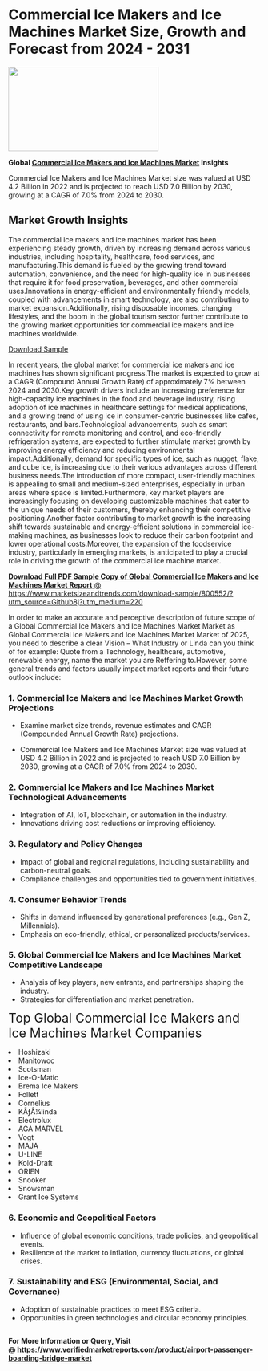 <H1>Commercial Ice Makers and Ice Machines Market Size, Growth and Forecast from 2024 - 2031</H1><img class="aligncenter size-medium wp-image-584254" src="https://thirdeyenews.in/wp-content/uploads/2024/09/Global-Market-Research-300x168.jpeg" alt="" width="300" height="168" /><p><strong>Global&nbsp;<a href="https://www.marketsizeandtrends.com/download-sample/800552/?utm_source=Github8j?utm_medium=220">Commercial Ice Makers and Ice Machines Market</a> Insights</strong></p><p>Commercial Ice Makers and Ice Machines Market size was valued at USD 4.2 Billion in 2022 and is projected to reach USD 7.0 Billion by 2030, growing at a CAGR of 7.0% from 2024 to 2030.</p><p><h2>Market Growth Insights</h2> <p>The commercial ice makers and ice machines market has been experiencing steady growth, driven by increasing demand across various industries, including hospitality, healthcare, food services, and manufacturing.This demand is fueled by the growing trend toward automation, convenience, and the need for high-quality ice in businesses that require it for food preservation, beverages, and other commercial uses.Innovations in energy-efficient and environmentally friendly models, coupled with advancements in smart technology, are also contributing to market expansion.Additionally, rising disposable incomes, changing lifestyles, and the boom in the global tourism sector further contribute to the growing market opportunities for commercial ice makers and ice machines worldwide.</p> <p><a href="#">Download Sample</a></p> <p>In recent years, the global market for commercial ice makers and ice machines has shown significant progress.The market is expected to grow at a CAGR (Compound Annual Growth Rate) of approximately 7% between 2024 and 2030.Key growth drivers include an increasing preference for high-capacity ice machines in the food and beverage industry, rising adoption of ice machines in healthcare settings for medical applications, and a growing trend of using ice in consumer-centric businesses like cafes, restaurants, and bars.Technological advancements, such as smart connectivity for remote monitoring and control, and eco-friendly refrigeration systems, are expected to further stimulate market growth by improving energy efficiency and reducing environmental impact.Additionally, demand for specific types of ice, such as nugget, flake, and cube ice, is increasing due to their various advantages across different business needs.The introduction of more compact, user-friendly machines is appealing to small and medium-sized enterprises, especially in urban areas where space is limited.Furthermore, key market players are increasingly focusing on developing customizable machines that cater to the unique needs of their customers, thereby enhancing their competitive positioning.Another factor contributing to market growth is the increasing shift towards sustainable and energy-efficient solutions in commercial ice-making machines, as businesses look to reduce their carbon footprint and lower operational costs.Moreover, the expansion of the foodservice industry, particularly in emerging markets, is anticipated to play a crucial role in driving the growth of the commercial ice machine market.<p><a href="#"></p><p><span class=""><strong>Download Full PDF Sample Copy of Global Commercial Ice Makers and Ice Machines Market Report</strong> @ <a href="https://www.marketsizeandtrends.com/download-sample/800552/?utm_source=Github8j?utm_medium=220" target="_blank">https://www.marketsizeandtrends.com/download-sample/800552/?utm_source=Github8j?utm_medium=220</a></span></p><p>In order to make an accurate and perceptive description of future scope of a Global&nbsp;Commercial Ice Makers and Ice Machines Market Market as Global&nbsp;Commercial Ice Makers and Ice Machines Market Market of 2025, you need to describe a clear Vision &ndash; What Industry or Linda can you think of for example: Quote from a Technology, healthcare, automotive, renewable energy, name the market you are Reffering to.However, some general trends and factors usually impact market reports and their future outlook include:</p><h3>1.&nbsp;<strong>Commercial Ice Makers and Ice Machines Market Growth Projections</strong></h3><ul><li>Examine market size trends, revenue estimates and CAGR (Compounded Annual Growth Rate) projections.</li><li><p>Commercial Ice Makers and Ice Machines Market size was valued at USD 4.2 Billion in 2022 and is projected to reach USD 7.0 Billion by 2030, growing at a CAGR of 7.0% from 2024 to 2030.</p></li></ul><h3>2.&nbsp;<strong>Commercial Ice Makers and Ice Machines Market Technological Advancements</strong></h3><ul><li>Integration of AI, IoT, blockchain, or automation in the industry.</li><li>Innovations driving cost reductions or improving efficiency.</li></ul><h3>3.&nbsp;<strong>Regulatory and Policy Changes</strong></h3><ul><li>Impact of global and regional regulations, including sustainability and carbon-neutral goals.</li><li>Compliance challenges and opportunities tied to government initiatives.</li></ul><h3>4.&nbsp;<strong>Consumer Behavior Trends</strong></h3><ul><li>Shifts in demand influenced by generational preferences (e.g., Gen Z, Millennials).</li><li>Emphasis on eco-friendly, ethical, or personalized products/services.</li></ul><h3>5.&nbsp;<strong>Global Commercial Ice Makers and Ice Machines Market Competitive Landscape</strong></h3><ul><li>Analysis of key players, new entrants, and partnerships shaping the industry.</li><li>Strategies for differentiation and market penetration.</li></ul><p data-pm-slice="1 1 []"><span style="color: inherit; font-family: inherit; font-size: 25px;">Top Global Commercial Ice Makers and Ice Machines Market Companies</span></p><div class="" data-test-id=""><p><li>Hoshizaki</li><li> Manitowoc</li><li> Scotsman</li><li> Ice-O-Matic</li><li> Brema Ice Makers</li><li> Follett</li><li> Cornelius</li><li> KÃƒÂ¼linda</li><li> Electrolux</li><li> AGA MARVEL</li><li> Vogt</li><li> MAJA</li><li> U-LINE</li><li> Kold-Draft</li><li> ORIEN</li><li> Snooker</li><li> Snowsman</li><li> Grant Ice Systems</li></p></div><h3>6.&nbsp;<strong>Economic and Geopolitical Factors</strong></h3><ul><li>Influence of global economic conditions, trade policies, and geopolitical events.</li><li>Resilience of the market to inflation, currency fluctuations, or global crises.</li></ul><h3>7.&nbsp;<strong>Sustainability and ESG (Environmental, Social, and Governance)</strong></h3><ul><li>Adoption of sustainable practices to meet ESG criteria.</li><li>Opportunities in green technologies and circular economy principles.</li></ul><h2><strong style="font-size: 14px;">For More Information or Query, Visit @&nbsp;</strong><a style="background-color: #ffffff; font-size: 14px;" href="https://www.marketsizeandtrends.com/report/commercial-ice-makers-and-ice-machines-market/" target="_blank">https://www.verifiedmarketreports.com/product/airport-passenger-boarding-bridge-market</a></h2>